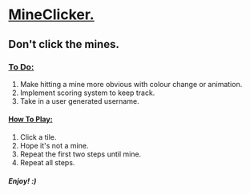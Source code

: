 <h1><ins>MineClicker.</ins></h1>
<h2>Don't click the mines.</h2>
<h3><ins>To Do:</ins></h3>
<ol>
  <li>Make hitting a mine more obvious with colour change or animation.</li>
  <li>Implement scoring system to keep track.</li>
  <li>Take in a user generated username.</li>
</ol>

<h4><ins>How To Play:</ins></h4>
<ol>
  <li>Click a tile.</li>
  <li>Hope it's not a mine.</li>
  <li>Repeat the first two steps until mine.</li>
  <li>Repeat all steps.</li>
</ol>

<h5> Enjoy! :) </h5>

